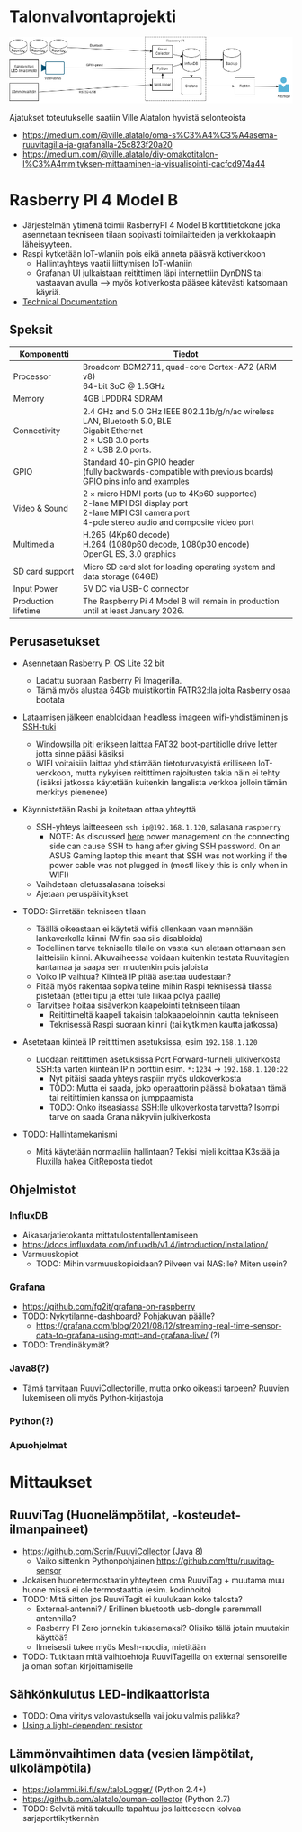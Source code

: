 # Talonvalvontaprojekti

![Overall picture](/diagrams/Talonvalvonta.png)

Ajatukset toteutukselle saatiin Ville Alatalon hyvistä selonteoista
- https://medium.com/@ville.alatalo/oma-s%C3%A4%C3%A4asema-ruuvitagilla-ja-grafanalla-25c823f20a20
- https://medium.com/@ville.alatalo/diy-omakotitalon-l%C3%A4mmityksen-mittaaminen-ja-visualisointi-cacfcd974a44

# Rasberry PI 4 Model B

- Järjestelmän ytimenä toimii RasberryPI 4 Model B korttitietokone joka asennetaan tekniseen tilaan sopivasti toimilaitteiden ja verkkokaapin läheisyyteen. 
- Raspi kytketään IoT-wlaniin pois eikä anneta pääsyä kotiverkkoon
  - Hallintayhteys vaatii liittymisen IoT-wlaniin
  - Grafanan UI julkaistaan reitittimen läpi internettiin DynDNS tai vastaavan avulla --> myös kotiverkosta pääsee kätevästi katsomaan käyriä.
- [Technical Documentation](https://www.raspberrypi.com/documentation/)

## Speksit

Komponentti | Tiedot
-|-
Processor	| Broadcom BCM2711, quad-core Cortex-A72 (ARM v8)<br>64-bit SoC @ 1.5GHz
Memory | 	4GB LPDDR4 SDRAM
Connectivity | 2.4 GHz and 5.0 GHz IEEE 802.11b/g/n/ac wireless<br>LAN, Bluetooth 5.0, BLE<br>Gigabit Ethernet<br>2 × USB 3.0 ports<br> 2 × USB 2.0 ports.
GPIO | Standard 40-pin GPIO header<br>(fully backwards-compatible with previous boards)<br>[GPIO pins info and examples](https://projects.raspberrypi.org/en/projects/physical-computing/1)
Video & Sound	| 2 × micro HDMI ports (up to 4Kp60 supported)<br>2-lane MIPI DSI display port<br>2-lane MIPI CSI camera port<br>4-pole stereo audio and composite video port
Multimedia | H.265 (4Kp60 decode)<br>H.264 (1080p60 decode, 1080p30 encode)<br>OpenGL ES, 3.0 graphics
SD card support	| Micro SD card slot for loading operating system and data storage (64GB)
Input Power	| 5V DC via USB-C connector
Production lifetime | 	The Raspberry Pi 4 Model B will remain in production until at least January 2026.

## Perusasetukset
- Asennetaan [Rasberry Pi OS Lite 32 bit](https://www.raspberrypi.com/software/)
  - Ladattu suoraan Rasberry Pi Imagerilla.
  - Tämä myös alustaa 64Gb muistikortin FATR32:lla jolta Rasberry osaa bootata
- Lataamisen jälkeen [enabloidaan headless imageen wifi-yhdistäminen js SSH-tuki](https://medium.com/@nikosmouroutis/how-to-setup-your-raspberry-pi-and-connect-to-it-through-ssh-and-your-local-wifi-ac53d3839be9)
  - Windowsilla piti erikseen laittaa FAT32 boot-partitiolle drive letter jotta sinne pääsi käsiksi
  - WIFI voitaisiin laittaa yhdistämään tietoturvasyistä erilliseen IoT-verkkoon, mutta nykyisen reitittimen rajoitusten takia näin ei tehty (lisäksi jatkossa käytetään kuitenkin langalista verkkoa jolloin tämän merkitys pienenee)
- Käynnistetään Rasbi ja koitetaan ottaa yhteyttä
  - SSH-yhteys laitteeseen `ssh ip@192.168.1.120`, salasana `raspberry`
    - NOTE: As discussed [here](https://www.reddit.com/r/raspberry_pi/comments/hckfiv/can_you_explain_this_mystery_sshing_to_my_pi_4/) power management on the connecting side can cause SSH to hang after giving SSH password. On an ASUS Gaming laptop this meant that SSH was not working if the power cable was not plugged in (mostl likely this is only when in WIFI)
  - Vaihdetaan oletussalasana toiseksi
  - Ajetaan peruspäivitykset
  
- TODO: Siirretään tekniseen tilaan
  - Täällä oikeastaan ei käytetä wifiä ollenkaan vaan mennään lankaverkolla kiinni (Wifin saa siis disabloida)
  - Todellinen tarve tekniselle tilalle on vasta kun aletaan ottamaan sen laitteisiin kiinni. Alkuvaiheessa voidaan kuitenkin testata Ruuvitagien kantamaa ja saapa sen muutenkin pois jaloista
  - Voiko IP vaihtua? Kiinteä IP pitää asettaa uudestaan?
  - Pitää myös rakentaa sopiva teline mihin Raspi teknisessä tilassa pistetään (ettei tipu ja ettei tule liikaa pölyä päälle)
  - Tarvitsee hoitaa sisäverkon kaapelointi tekniseen tilaan
    - Reitittimeltä kaapeli takaisin talokaapeloinnin kautta tekniseen
    - Teknisessä Raspi suoraan kiinni (tai kytkimen kautta jatkossa)
- Asetetaan kiinteä IP reitittimen asetuksissa, esim `192.168.1.120`
  - Luodaan reitittimen asetuksissa Port Forward-tunneli julkiverkosta SSH:ta varten kiinteän IP:n porttiin esim. `*:1234` -> `192.168.1.120:22`
    - Nyt pitäisi saada yhteys raspiin myös ulokoverkosta
    - TODO: Mutta ei saada, joko operaattorin päässä blokataan tämä tai reitittimien kanssa on jumppaamista
    - TODO: Onko itseasiassa SSH:lle ulkoverkosta tarvetta? Isompi tarve on saada Grana näkyviin julkiverkosta

- TODO: Hallintamekanismi
  - Mitä käytetään normaaliin hallintaan? Tekisi mieli koittaa K3s:ää ja Fluxilla hakea GitReposta tiedot

## Ohjelmistot
### InfluxDB
- Aikasarjatietokanta mittatulostentallentamiseen
- https://docs.influxdata.com/influxdb/v1.4/introduction/installation/
- Varmuuskopiot
  - TODO: Mihin varmuuskopioidaan? Pilveen vai NAS:lle? Miten usein?


### Grafana
- https://github.com/fg2it/grafana-on-raspberry
- TODO: Nykytilanne-dashboard? Pohjakuvan päälle?
    - https://grafana.com/blog/2021/08/12/streaming-real-time-sensor-data-to-grafana-using-mqtt-and-grafana-live/ (?)
- TODO: Trendinäkymät?

### Java8(?)
- Tämä tarvitaan RuuviCollectorille, mutta onko oikeasti tarpeen? Ruuvien lukemiseen oli myös Python-kirjastoja
                                                     
### Python(?)

### Apuohjelmat

# Mittaukset

## RuuviTag (Huonelämpötilat, -kosteudet- ilmanpaineet)
- https://github.com/Scrin/RuuviCollector (Java 8)
  - Vaiko sittenkin Pythonpohjainen https://github.com/ttu/ruuvitag-sensor
- Jokaisen huonetermostaatin yhteyteen oma RuuviTag + muutama muu huone missä ei ole termostaattia (esim. kodinhoito)
- TODO: Mitä sitten jos RuuviTagit ei kuulukaan koko talosta?
  - External-antenni? / Erillinen bluetooth usb-dongle paremmall antennilla?
  - Rasberry PI Zero jonnekin tukiasemaksi? Olisiko tällä jotain muutakin käyttöä?
  - Ilmeisesti tukee myös Mesh-noodia, mietitään
- TODO: Tutkitaan mitä vaihtoehtoja RuuviTageilla on external sensoreille ja oman softan kirjoittamiselle

## Sähkönkulutus LED-indikaattorista
- TODO: Oma viritys valovastuksella vai joku valmis palikka?
- [Using a light-dependent resistor](https://projects.raspberrypi.org/en/projects/physical-computing/10)

## Lämmönvaihtimen data (vesien lämpötilat, ulkolämpötila)
- https://olammi.iki.fi/sw/taloLogger/ (Python 2.4+)
- https://github.com/alatalo/ouman-collector (Python 2.7)
- TODO: Selvitä mitä takuulle tapahtuu jos laitteeseen kolvaa sarjaporttikytkennän 

